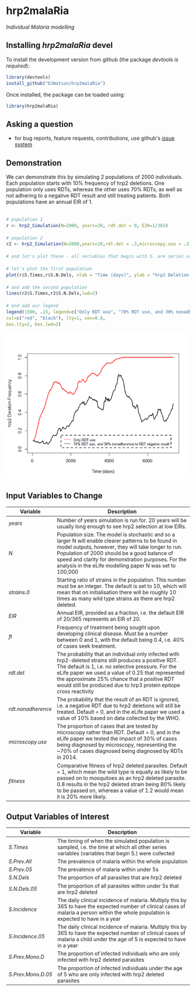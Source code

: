 # hrp2malaRia

*Individual Malaria modelling*

Installing *hrp2malaRia* devel
-------------
To install the development version from github (the package *devtools is required*):

```r
library(devtools)
install_github("OJWatson/hrp2malaRia")
```

Once installed, the package can be loaded using:

```r
library(hrp2malaRia)
```

Asking a question
------------------
- for bug reports, feature requests, contributions, use github's [issue system](https://github.com/OJWatson/hrp2_malaRia/issues)

## Demonstration

We can demonstrate this by simulating 2 populations of 2000 individuals. Each 
population starts with 10% frequency of hrp2 deletions. One population only
uses RDTs, whereas the other uses 70% RDTs, as well as not adhering to a
negative RDT result and still treating patients. Both populations have an 
annual EIR of 1. 

```r

# population 1
r <- hrp2_Simulation(N=2000, years=20, rdt.det = 0, EIR=1/365)

# population 2
r2 <- hrp2_Simulation(N=2000,years=20,rdt.det = .3,microscopy.use = .3, EIR = 1/365)

# and let's plot these - all veriables that begin with S. are series variables collected over time. 

# let's plot the first population
plot(r$S.Times,r$S.N.Dels, xlab = "Time (days)", ylab = "hrp2 Deletion Frequency", ylim=c(0,1), col="red", type="l", lwd=2)

# and add the second population
lines(r2$S.Times,r2$S.N.Dels,lwd=2)

# and add our legend
legend(1500, .15, legend=c("Only RDT use", "70% RDT use, and 30% nonadherence to RDT negative result"),
col=c("red", "black"), lty=1, cex=0.8,
box.lty=2, box.lwd=2)
```
![](tools/demo.png)

## Input Variables to Change

| Variable | Description                                                                   |
|----------|-------------------------------------------------------------------------------|
| *years* | Number of years simulation is run for. 20 years will be usually long enough to see hrp2 selection at low EIRs. |
| *N* | Population size. The model is stochastic and so a larger N will enable clearer patterns to be found in model outputs, however, they will take longer to run. Population of 2000 should be a good balance of speed and clarity for demonstration purposes. For the analysis in the eLife modelling paper N was set to 100,000 |
| *strains.0* | Starting ratio of strains in the population. This number must be an integer. The default is set to 10, which will mean that on initialisation there will be roughly 10 times as many wild type strains as there are hrp2 deleted. |
| *EIR* | Annual EIR, provided as a fraction, i.e. the default EIR of 20/365 represents an EIR of 20. |
| *ft* | Frequency of treatment being sought upon developing clinical disease. Must be a number between 0 and 1, with the default being 0.4, i.e. 40% of cases seek treatment. |
| *rdt.det* | The probability that an individual only infected with hrp2-deleted strains still produces a positive RDT. The default is 1, i.e. no selective pressure. For the eLife paper we used a value of 0.25 that represented the approximate 25% chance that a positive RDT would still be produced due to hrp3 protein epitope cross reactivity |
| r*dt.nonadherence* | The probability that the result of an RDT is ignored, i.e. a negative RDT due to hrp2 deletions will still be treated. Default = 0, and in the eLife paper we used a value of 10% based on data collected by the WHO. |
| *microscopy.use* | The proportion of cases that are tested by microscopy rather than RDT. Default = 0, and in the eLife paper we tested the impact of 30% of cases being diagnosed by microscopy, representing the ~70% of cases diagnosed being diagnosed by RDTs in 2014. |
| *fitness* | Comparative fitness of hrp2 deleted parasites. Default = 1, which mean the wild type is equally as likely to be passed on to mosquitoes as an hrp2 deleted parasite. 0.8 results in the hrp2 deleted strain being 80% likely to be passed on, whereas a value of 1.2 would mean it is 20% more likely. |

## Output Variables of Interest

| Variable | Description                                                                   |
|----------|-------------------------------------------------------------------------------|
| *S.Times* | The timing of when the simulated population is sampled, i.e. the time at which all other series variables (variables that begin S.) were collected |
| *S.Prev.All* | The prevalence of malaria within the whole population |
| *S.Prev.05* | The prevalence of malaria within under 5s |
| *S.N.Dels* | The proportion of all parasites that are hrp2 deleted |
| *S.N.Dels.05* | The proportion of all parasites within under 5s that are hrp2 deleted |
| *S.Incidence* | The daily clinical incidence of malaria. Multiply this by 365 to have the expected number of clinical cases of malaria a person within the whole population is expected to have in a year |
| *S.Incidence.05* | The daily clinical incidence of malaria. Multiply this by 365 to have the expected number of clinical cases of malaria a child under the age of 5 is expected to have in a year |
| *S.Prev.Mono.D* | The proportion of infected individuals who are only infected with hrp2 deleted parasites |
| *S.Prev.Mono.D.05* | The proportion of infected individuals under the age of 5 who are only infected with hrp2 deleted parasites |
